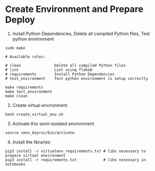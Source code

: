 # Create Environment and Prepare Deploy

1. Install Python Dependencies, Delete all compiled Python files, Test python environment
```shell script
sudo make

# Available rules:

# clean               Delete all compiled Python files 
# lint                Lint using flake8 
# requirements        Install Python Dependencies 
# test_environment    Test python environment is setup correctly 
```

```shell script
make requirements
make test_environment
make clean
```

2. Create virtual environment
```shell script
bash create_virtual_env.sh
```

3. Activate this semi-isolated environment
```shell script
source venv_keyrus/bin/activate
```

4. Install the libraries
```shell script
pip3 install -r virtualenv_requirements.txt # libs necessary to prepare virtual environment
pip3 install -r requirements.txt            # libs necessary in notebooks
```
